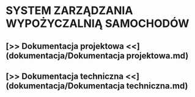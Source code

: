 # SYSTEM ZARZĄDZANIA WYPOŻYCZALNIĄ SAMOCHODÓW
## [>> Dokumentacja projektowa <<](dokumentacja/Dokumentacja projektowa.md)
## [>> Dokumentacja techniczna <<](dokumentacja/Dokumentacja techniczna.md)